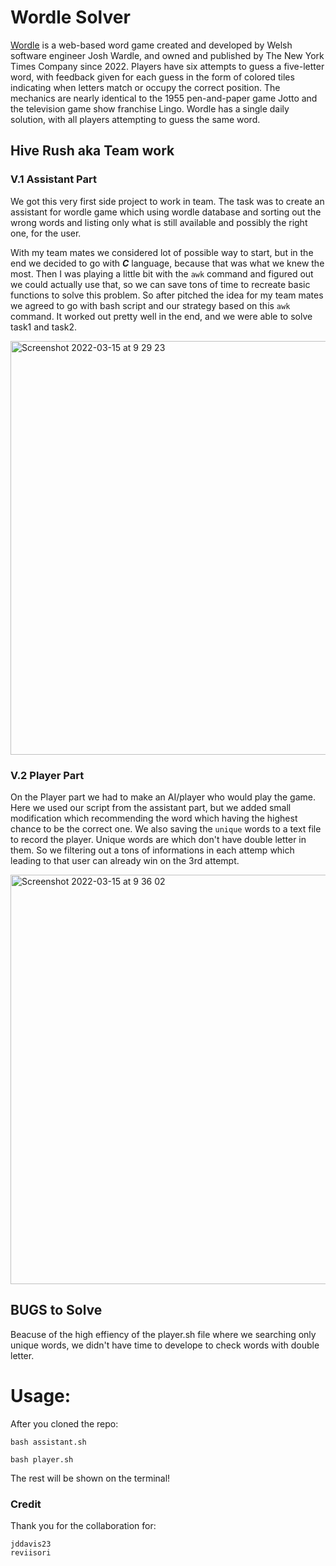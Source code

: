 # Wordle Solver

[Wordle](https://www.nytimes.com/games/wordle/index.html) is a web-based word game created and developed by Welsh software engineer Josh Wardle,
and owned and published by The New York Times Company since 2022.
Players have six attempts to guess a five-letter word,
with feedback given for each guess in the form of colored tiles indicating when letters match
or occupy the correct position.
The mechanics are nearly identical to the 1955 pen-and-paper game Jotto and the television game show franchise Lingo.
Wordle has a single daily solution, with all players attempting to guess the same word.

## Hive Rush aka Team work

### V.1 Assistant Part 

We got this very first side project to work in team.
The task was to create an assistant for wordle game which using wordle database and sorting out the wrong words and listing only
what is still available and possibly the right one, for the user.

With my team mates we considered lot of possible way to start, but in the end we decided to go with ***C*** language, because that was what we knew the most.
Then I was playing a little bit with the ```awk``` command and figured out we could actually use that, so we can save tons of time to recreate basic functions
to solve this problem.
So after pitched the idea for my team mates we agreed to go with bash script and our strategy based on this ```awk``` command.
It worked out pretty well in the end, and we were able to solve task1 and task2.


<img width="662" alt="Screenshot 2022-03-15 at 9 29 23" src="https://user-images.githubusercontent.com/83179142/158327842-d9fd3a36-a414-41c7-9f77-d1f8ca913e8c.png">


### V.2 Player Part

On the Player part we had to make an AI/player who would play the game.
Here we used our script from the assistant part, but we added small modification which recommending the word which having the highest chance to be the correct one.
We also saving the ```unique``` words to a text file to record the player. Unique words are which don't have double letter in them.
So we filtering out a tons of informations in each attemp which leading to that user can already win on the 3rd attempt.


<img width="655" alt="Screenshot 2022-03-15 at 9 36 02" src="https://user-images.githubusercontent.com/83179142/158328788-5387d330-f77d-40da-96e7-c611a494380f.png">

## BUGS to Solve

Beacuse of the high effiency of the player.sh file where we searching only unique words, we didn't have time to develope to check words with double letter.

# Usage:

After you cloned the repo:

    bash assistant.sh
    
    bash player.sh
    
The rest will be shown on the terminal!

    
### Credit

Thank you for the collaboration for:

    jddavis23
    reviisori
